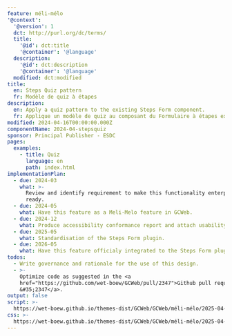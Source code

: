 ```yaml
---
feature: méli-mélo
'@context':
  '@version': 1
  dct: http://purl.org/dc/terms/
  title:
    '@id': dct:title
    '@container': '@language'
  description:
    '@id': dct:description
    '@container': '@language'
  modified: dct:modified
title:
  en: Steps Quiz pattern
  fr: Modèle de quiz à étapes
description:
  en: Apply a quiz pattern to the existing Steps Form component.
  fr: Applique un modèle de quiz au composant du Formulaire à étapes existant.
modified: 2024-04-16T00:00:00.000Z
componentName: 2024-04-stepsquiz
sponsor: Principal Publisher - ESDC
pages:
  examples:
    - title: Quiz
      language: en
      path: index.html
implementationPlan:
  - due: 2024-03
    what: >-
      Review and identify requirement to make this functionality enterprise
      ready.
  - due: 2024-05
    what: Have this feature as a Meli-Melo feature in GCWeb.
  - due: 2024-12
    what: Produce accessibility conformance report and attach usability report.
  - due: 2025-05
    what: Standardisation of the Steps Form plugin.
  - due: 2026-05
    what: Have this feature officialy integrated to the Steps Form plugin.
todos:
  - Write governance and rationale for the use of this design.
  - >-
    Optimize code as suggested in the <a
    href="https://github.com/wet-boew/GCWeb/pull/2347">Github pull request
    &#35;2347</a>.
output: false
script: >-
  https://wet-boew.github.io/themes-dist/GCWeb/GCWeb/méli-mélo/2025-04-nahanni.js
css: >-
  https://wet-boew.github.io/themes-dist/GCWeb/GCWeb/méli-mélo/2025-04-nahanni.css
---
```

